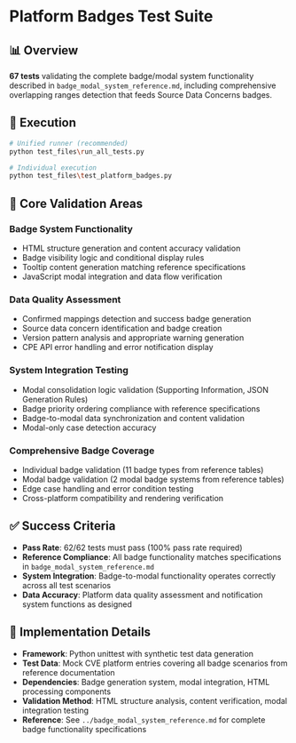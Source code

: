 # Platform Badges Test Suite

## 📊 Overview

**67 tests** validating the complete badge/modal system functionality described in `badge_modal_system_reference.md`, including comprehensive overlapping ranges detection that feeds Source Data Concerns badges.

## 🚀 Execution

```bash
# Unified runner (recommended)
python test_files\run_all_tests.py

# Individual execution
python test_files\test_platform_badges.py
```

## 🎯 Core Validation Areas

### **Badge System Functionality**

- HTML structure generation and content accuracy validation
- Badge visibility logic and conditional display rules
- Tooltip content generation matching reference specifications
- JavaScript modal integration and data flow verification

### **Data Quality Assessment**

- Confirmed mappings detection and success badge generation
- Source data concern identification and badge creation
- Version pattern analysis and appropriate warning generation
- CPE API error handling and error notification display

### **System Integration Testing**

- Modal consolidation logic validation (Supporting Information, JSON Generation Rules)
- Badge priority ordering compliance with reference specifications
- Badge-to-modal data synchronization and content validation
- Modal-only case detection accuracy

### **Comprehensive Badge Coverage**

- Individual badge validation (11 badge types from reference tables)
- Modal badge validation (2 modal badge systems from reference tables)
- Edge case handling and error condition testing
- Cross-platform compatibility and rendering verification

## ✅ Success Criteria

- **Pass Rate**: 62/62 tests must pass (100% pass rate required)
- **Reference Compliance**: All badge functionality matches specifications in `badge_modal_system_reference.md`
- **System Integration**: Badge-to-modal functionality operates correctly across all test scenarios
- **Data Accuracy**: Platform data quality assessment and notification system functions as designed

## 🔧 Implementation Details

- **Framework**: Python unittest with synthetic test data generation
- **Test Data**: Mock CVE platform entries covering all badge scenarios from reference documentation
- **Dependencies**: Badge generation system, modal integration, HTML processing components
- **Validation Method**: HTML structure analysis, content verification, modal integration testing
- **Reference**: See `../badge_modal_system_reference.md` for complete badge functionality specifications
